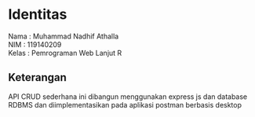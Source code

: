 # Identitas
Nama : Muhammad Nadhif Athalla </br>
NIM : 119140209 </br>
Kelas : Pemrograman Web Lanjut R <br/>

## Keterangan
API CRUD sederhana ini dibangun menggunakan express js dan database RDBMS dan diimplementasikan pada aplikasi postman berbasis desktop
